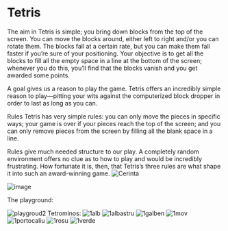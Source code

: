 # Tetris
The aim in Tetris is simple; you bring down blocks from the top of the screen. You can move the blocks around, either left to right and/or you can rotate them. The blocks fall at a certain rate, but you can make them fall faster if you’re sure of your positioning. Your objective is to get all the blocks to fill all the empty space in a line at the bottom of the screen; whenever you do this, you’ll find that the blocks vanish and you get awarded some points.

A goal gives us a reason to play the game. Tetris offers an incredibly simple reason to play—pitting your wits against the computerized block dropper in order to last as long as you can.

Rules
Tetris has very simple rules: you can only move the pieces in specific ways; your game is over if your pieces reach the top of the screen; and you can only remove pieces from the screen by filling all the blank space in a line.

Rules give much needed structure to our play. A completely random environment offers no clue as to how to play and would be incredibly frustrating. How fortunate it is, then, that Tetris’s three rules are what shape it into such an award-winning game.
![Cerinta](https://user-images.githubusercontent.com/76945445/237056569-9c204c8b-2cc5-4c7a-9a93-d573f9c762b6.png)

![image](https://github.com/Bogdan016/Tetris/assets/76945445/f609e5d4-170f-4946-91ba-53f9cfa46cc5)


The playground:

![playgroud2](https://user-images.githubusercontent.com/76945445/237032975-48becfaf-104d-4645-ad12-c289640ce13e.png)
Tetrominos:
![1alb](https://user-images.githubusercontent.com/76945445/237045207-8dbb3ae0-6f9c-403b-934f-01ce30d623e5.png)
![1albastru](https://user-images.githubusercontent.com/76945445/237045215-3f4c2082-6c15-462b-a1b7-161de257267f.png)
![1galben](https://user-images.githubusercontent.com/76945445/237045216-0583b973-db78-4617-afbb-9844f4ee99df.png)
![1mov](https://user-images.githubusercontent.com/76945445/237045218-f464261e-f2fd-4469-ab1d-dc93bf0db35c.png)
![1portocaliu](https://user-images.githubusercontent.com/76945445/237045221-4ee95833-b9c7-4ba5-928c-7a9a2fb17b6e.png)
![1rosu](https://user-images.githubusercontent.com/76945445/237045224-1893f274-c347-4abd-aad1-64c3980cd535.png)
![1verde](https://user-images.githubusercontent.com/76945445/237045227-f55f03da-ea01-47bb-b8bc-e408664e0ab4.png)
